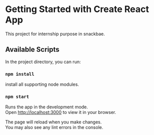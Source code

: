 # Getting Started with Create React App

This project for internship purpose in snackbae.

## Available Scripts

In the project directory, you can run:

### `npm install`

install all supporting node modules.

### `npm start`

Runs the app in the development mode.\
Open [http://localhost:3000](http://localhost:3000) to view it in your browser.

The page will reload when you make changes.\
You may also see any lint errors in the console.
